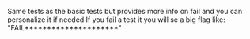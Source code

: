 Same tests as the basic tests but provides more info on fail and you can personalize it if needed
If you fail a test it you will se a big flag like: "FAIL*********************"
